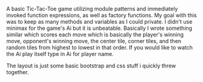 A basic Tic-Tac-Toe game utilizing module patterns and immediately invoked function expressions, as well as factory functions. My goal with this was to keep as many methods and variables as I could private. I didn't use minimax for the game's Ai but it is unbeatable. Basically I wrote something similar which scores each move which is basically the player's winning move, opponent's winning move, the center tile, corner tiles, and then random tiles from highest to lowest in that order.  If you would like to watch the Ai play itself type in Ai for player name.  

The layout is just some basic bootstrap and css stuff i quickly threw together. 

